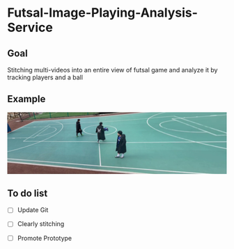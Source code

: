 # Futsal-Image-Playing-Analysis-Service
## Goal 
Stitching multi-videos into an entire view of futsal game and analyze it by tracking players and a ball

## Example
![img](./img/frame.png)

## To do list
- [ ] Update Git 
- [ ] Clearly stitching
- [ ] Promote Prototype


